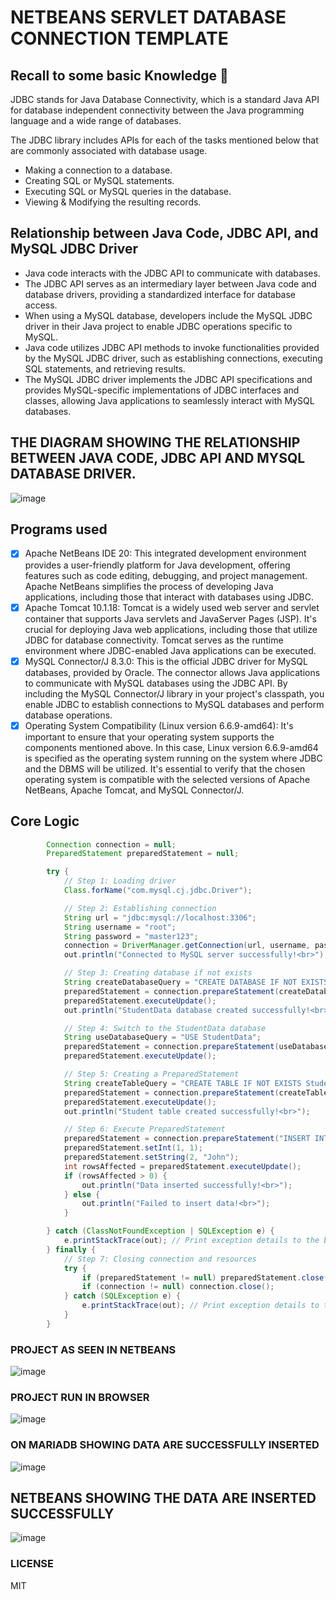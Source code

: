 # NETBEANS SERVLET DATABASE CONNECTION TEMPLATE

## Recall to some basic Knowledge 🚀
JDBC stands for Java Database Connectivity, which is a standard Java API for database
independent connectivity between the Java programming language and a wide range of 
databases. 

The JDBC library includes APIs for each of the tasks mentioned below that are commonly 
associated with database usage. 

- Making a connection to a database. 
- Creating SQL or MySQL statements. 
- Executing SQL or MySQL queries in the database. 
- Viewing & Modifying the resulting records.

## Relationship between Java Code, JDBC API, and MySQL JDBC Driver
- Java code interacts with the JDBC API to communicate with databases.
- The JDBC API serves as an intermediary layer between Java code and database drivers, providing a standardized interface for database access.
- When using a MySQL database, developers include the MySQL JDBC driver in their Java project to enable JDBC operations specific to MySQL.
- Java code utilizes JDBC API methods to invoke functionalities provided by the MySQL JDBC driver, such as establishing connections, executing SQL statements, and retrieving results.
- The MySQL JDBC driver implements the JDBC API specifications and provides MySQL-specific implementations of JDBC interfaces and classes, allowing Java applications to seamlessly interact with MySQL databases.

## THE DIAGRAM SHOWING THE RELATIONSHIP BETWEEN JAVA CODE, JDBC API AND MYSQL DATABASE DRIVER.
![image](https://github.com/reprogamaco/database-connection-servlet-template/assets/76619967/334c1123-6cb3-4882-9a00-0a396479792f)


## Programs used
- [x] Apache NetBeans IDE 20: This integrated development environment provides a user-friendly platform for Java development, offering features such as code editing, debugging, and project management. Apache NetBeans simplifies the process of developing Java applications, including those that interact with databases using JDBC.
- [x] Apache Tomcat 10.1.18: Tomcat is a widely used web server and servlet container that supports Java servlets and JavaServer Pages (JSP). It's crucial for deploying Java web applications, including those that utilize JDBC for database connectivity. Tomcat serves as the runtime environment where JDBC-enabled Java applications can be executed.
- [x] MySQL Connector/J 8.3.0: This is the official JDBC driver for MySQL databases, provided by Oracle. The connector allows Java applications to communicate with MySQL databases using the JDBC API. By including the MySQL Connector/J library in your project's classpath, you enable JDBC to establish connections to MySQL databases and perform database operations.
- [x] Operating System Compatibility (Linux version 6.6.9-amd64): It's important to ensure that your operating system supports the components mentioned above. In this case, Linux version 6.6.9-amd64 is specified as the operating system running on the system where JDBC and the DBMS will be utilized. It's essential to verify that the chosen operating system is compatible with the selected versions of Apache NetBeans, Apache Tomcat, and MySQL Connector/J.

## Core Logic
```java
        Connection connection = null;
        PreparedStatement preparedStatement = null;

        try {
            // Step 1: Loading driver
            Class.forName("com.mysql.cj.jdbc.Driver");

            // Step 2: Establishing connection
            String url = "jdbc:mysql://localhost:3306";
            String username = "root";
            String password = "master123";
            connection = DriverManager.getConnection(url, username, password);
            out.println("Connected to MySQL server successfully!<br>");

            // Step 3: Creating database if not exists
            String createDatabaseQuery = "CREATE DATABASE IF NOT EXISTS StudentData";
            preparedStatement = connection.prepareStatement(createDatabaseQuery);
            preparedStatement.executeUpdate();
            out.println("StudentData database created successfully!<br>");

            // Step 4: Switch to the StudentData database
            String useDatabaseQuery = "USE StudentData";
            preparedStatement = connection.prepareStatement(useDatabaseQuery);
            preparedStatement.executeUpdate();

            // Step 5: Creating a PreparedStatement
            String createTableQuery = "CREATE TABLE IF NOT EXISTS Student (id INT PRIMARY KEY, name VARCHAR(50))";
            preparedStatement = connection.prepareStatement(createTableQuery);
            preparedStatement.executeUpdate();
            out.println("Student table created successfully!<br>");

            // Step 6: Execute PreparedStatement
            preparedStatement = connection.prepareStatement("INSERT INTO Student (id, name) VALUES (?, ?)");
            preparedStatement.setInt(1, 1);
            preparedStatement.setString(2, "John");
            int rowsAffected = preparedStatement.executeUpdate();
            if (rowsAffected > 0) {
                out.println("Data inserted successfully!<br>");
            } else {
                out.println("Failed to insert data!<br>");
            }

        } catch (ClassNotFoundException | SQLException e) {
            e.printStackTrace(out); // Print exception details to the browser
        } finally {
            // Step 7: Closing connection and resources
            try {
                if (preparedStatement != null) preparedStatement.close();
                if (connection != null) connection.close();
            } catch (SQLException e) {
                e.printStackTrace(out); // Print exception details to the browser
            }
        }
```

### PROJECT AS SEEN IN NETBEANS
![image](https://github.com/reprogamaco/database-connection-servlet-template/assets/76619967/309c1e41-97f6-4ff9-a066-6b2fed2e8adb)

### PROJECT RUN IN BROWSER
![image](https://github.com/reprogamaco/database-connection-servlet-template/assets/76619967/e93c5546-97ad-4483-a134-63cf01033abc)


### ON MARIADB SHOWING DATA ARE SUCCESSFULLY INSERTED
![image](https://github.com/reprogamaco/database-connection-servlet-template/assets/76619967/46372041-1952-47fe-b3a8-49f0cbfec453)

## NETBEANS SHOWING THE DATA ARE INSERTED SUCCESSFULLY
![image](https://github.com/reprogamaco/database-connection-servlet-template/assets/76619967/a2cb1cd5-3cc8-476f-b752-595e7176c711)

### LICENSE
MIT
